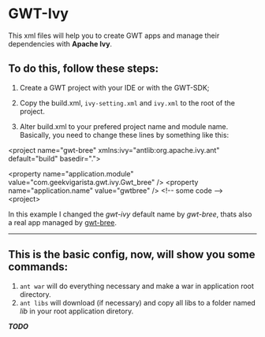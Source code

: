 # GWT-Ivy

This xml files will help you to create GWT apps and manage their dependencies with **Apache Ivy**.

## To do this, follow these steps:

1. Create a GWT project with your IDE or with the GWT-SDK;

2. Copy the build.xml, `ivy-setting.xml` and `ivy.xml` to the root of the project.

3. Alter build.xml to your prefered project name and module name. Basically, you need to change these lines by something like this:

\<project name="gwt-bree" xmlns:ivy="antlib:org.apache.ivy.ant" default="build" basedir=".">
<!-- some code -->
   \<property name="application.module" value="com.geekvigarista.gwt.ivy.Gwt_bree" />
   \<property name="application.name" value="gwtbree" />
   \<!-- some code -->
\<project>


In this example I changed the *gwt-ivy* default name by *gwt-bree*, thats also a real app managed by [gwt-bree](https://github.com/caarlos0/gwt-bree).

-----------------

## This is the basic config, now, will show you some commands:

1. `ant war` will do everything necessary and make a war in application root directory.
2. `ant libs` will download (if necessary) and copy all libs to a folder named *lib* in your root application diretory.

***TODO***


